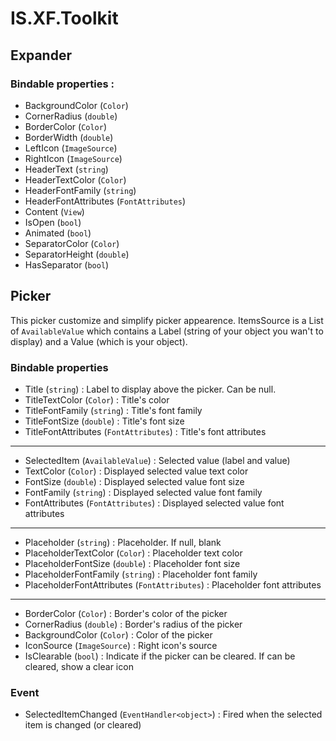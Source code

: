 # IS.XF.Toolkit

## Expander
### Bindable properties :
- BackgroundColor (`Color`)
- CornerRadius (`double`)
- BorderColor (`Color`)
- BorderWidth (`double`)
- LeftIcon (`ImageSource`)
- RightIcon (`ImageSource`)
- HeaderText (`string`)
- HeaderTextColor (`Color`)
- HeaderFontFamily (`string`)
- HeaderFontAttributes (`FontAttributes`)
- Content (`View`)
- IsOpen (`bool`)
- Animated (`bool`)
- SeparatorColor (`Color`)
- SeparatorHeight (`double`)
- HasSeparator (`bool`)

## Picker
This picker customize and simplify picker appearence.
ItemsSource is a List of `AvailableValue` which contains a Label (string of your object you wan't to display) and a Value (which is your object).

### Bindable properties
- Title (`string`) : Label to display above the picker. Can be null.
- TitleTextColor (`Color`) : Title's color
- TitleFontFamily (`string`) : Title's font family
- TitleFontSize (`double`) : Title's font size
- TitleFontAttributes (`FontAttributes`) : Title's font attributes
___
- SelectedItem (`AvailableValue`) : Selected value (label and value)
- TextColor (`Color`) : Displayed selected value text color
- FontSize (`double`) : Displayed selected value font size
- FontFamily (`string`) : Displayed selected value font family
- FontAttributes (`FontAttributes`) : Displayed selected value font attributes
___
- Placeholder (`string`) : Placeholder. If null, blank
- PlaceholderTextColor (`Color`) : Placeholder text color
- PlaceholderFontSize (`double`) : Placeholder font size
- PlaceholderFontFamily (`string`) : Placeholder font family
- PlaceholderFontAttributes (`FontAttributes`) : Placeholder font attributes
___
- BorderColor (`Color`) : Border's color of the picker
- CornerRadius (`double`) : Border's radius of the picker
- BackgroundColor (`Color`) : Color of the picker
- IconSource (`ImageSource`) : Right icon's source
- IsClearable (`bool`) : Indicate if the picker can be cleared. If can be cleared, show a clear icon

### Event   
- SelectedItemChanged (`EventHandler<object>`) : Fired when the selected item is changed (or cleared)